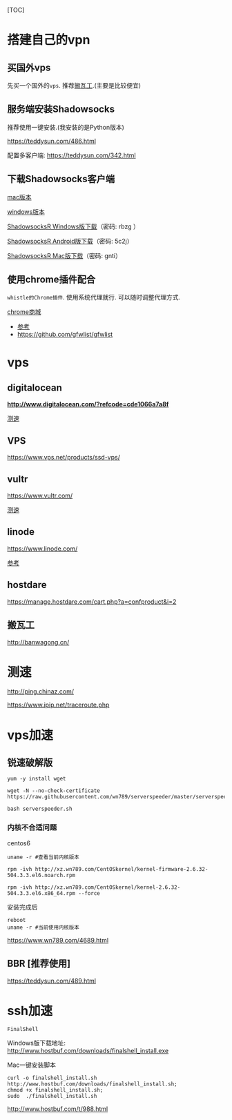 [TOC]



# 搭建自己的vpn

## 买国外vps

先买一个国外的`vps`. 推荐[搬瓦工](http://banwagong.cn/).(主要是比较便宜)

## 服务端安装Shadowsocks

推荐使用一键安装.(我安装的是Python版本)

https://teddysun.com/486.html

配置多客户端: https://teddysun.com/342.html

## 下载Shadowsocks客户端

[mac版本](https://github.com/shadowsocks/ShadowsocksX-NG)

[windows版本](https://github.com/shadowsocks/shadowsocks-windows)



[ShadowsocksR Windows版下载](http://pan.baidu.com/s/1geQD7Xp)（密码: rbzg ）

[ShadowsocksR Android版下载](http://pan.baidu.com/s/1jH6oGIi)（密码: 5c2j）

[ShadowsocksR Mac版下载](http://pan.baidu.com/s/1miqRJ7M)（密码: gnti）

## 使用chrome插件配合

`whistle的Chrome插件`. 使用系统代理就行. 可以随时调整代理方式.

[chrome商城](https://chrome.google.com/webstore/detail/whistle/bokhoonoeoodkdhbdhlgaodjdcnbcpdl?hl=zh-CN)





- [参考](https://www.diycode.cc/topics/738)
- https://github.com/gfwlist/gfwlist




# vps

## digitalocean

**http://www.digitalocean.com/?refcode=cde1066a7a8f**

[测速](http://speedtest-nyc3.digitalocean.com/)

## VPS

https://www.vps.net/products/ssd-vps/



## vultr

https://www.vultr.com/

[测速](https://www.vultrvps.com/test-server)

## linode

https://www.linode.com/

[参考](http://www.laozuo.org/linode)

## hostdare

https://manage.hostdare.com/cart.php?a=confproduct&i=2

## 搬瓦工

http://banwagong.cn/



# 测速

http://ping.chinaz.com/

https://www.ipip.net/traceroute.php





# vps加速

## 锐速破解版

```shell
yum -y install wget

wget -N --no-check-certificate https://raw.githubusercontent.com/wn789/serverspeeder/master/serverspeeder.sh

bash serverspeeder.sh
```

### 内核不合适问题

centos6

```shell
uname -r #查看当前内核版本

rpm -ivh http://xz.wn789.com/CentOSkernel/kernel-firmware-2.6.32-504.3.3.el6.noarch.rpm

rpm -ivh http://xz.wn789.com/CentOSkernel/kernel-2.6.32-504.3.3.el6.x86_64.rpm --force
```

安装完成后

```shell
reboot
uname -r #当前使用内核版本
```

https://www.wn789.com/4689.html



## BBR [推荐使用]

https://teddysun.com/489.html





# ssh加速

`FinalShell`

Windows版下载地址:
<http://www.hostbuf.com/downloads/finalshell_install.exe>

Mac一键安装脚本

```shell
curl -o finalshell_install.sh http://www.hostbuf.com/downloads/finalshell_install.sh;
chmod +x finalshell_install.sh;
sudo  ./finalshell_install.sh
```



http://www.hostbuf.com/t/988.html




















